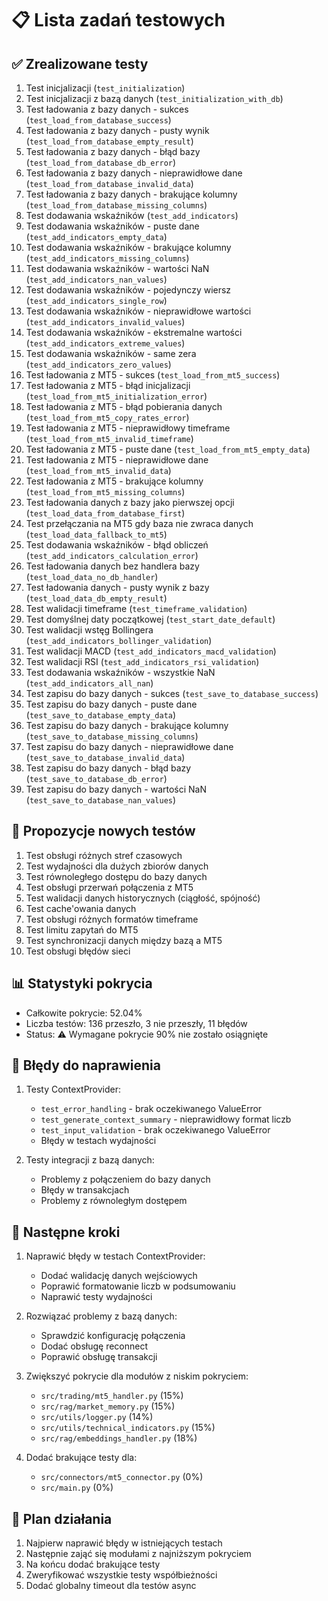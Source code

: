# 📋 Lista zadań testowych

## ✅ Zrealizowane testy
1. Test inicjalizacji (`test_initialization`)
2. Test inicjalizacji z bazą danych (`test_initialization_with_db`)
3. Test ładowania z bazy danych - sukces (`test_load_from_database_success`)
4. Test ładowania z bazy danych - pusty wynik (`test_load_from_database_empty_result`)
5. Test ładowania z bazy danych - błąd bazy (`test_load_from_database_db_error`)
6. Test ładowania z bazy danych - nieprawidłowe dane (`test_load_from_database_invalid_data`)
7. Test ładowania z bazy danych - brakujące kolumny (`test_load_from_database_missing_columns`)
8. Test dodawania wskaźników (`test_add_indicators`)
9. Test dodawania wskaźników - puste dane (`test_add_indicators_empty_data`)
10. Test dodawania wskaźników - brakujące kolumny (`test_add_indicators_missing_columns`)
11. Test dodawania wskaźników - wartości NaN (`test_add_indicators_nan_values`)
12. Test dodawania wskaźników - pojedynczy wiersz (`test_add_indicators_single_row`)
13. Test dodawania wskaźników - nieprawidłowe wartości (`test_add_indicators_invalid_values`)
14. Test dodawania wskaźników - ekstremalne wartości (`test_add_indicators_extreme_values`)
15. Test dodawania wskaźników - same zera (`test_add_indicators_zero_values`)
16. Test ładowania z MT5 - sukces (`test_load_from_mt5_success`)
17. Test ładowania z MT5 - błąd inicjalizacji (`test_load_from_mt5_initialization_error`)
18. Test ładowania z MT5 - błąd pobierania danych (`test_load_from_mt5_copy_rates_error`)
19. Test ładowania z MT5 - nieprawidłowy timeframe (`test_load_from_mt5_invalid_timeframe`)
20. Test ładowania z MT5 - puste dane (`test_load_from_mt5_empty_data`)
21. Test ładowania z MT5 - nieprawidłowe dane (`test_load_from_mt5_invalid_data`)
22. Test ładowania z MT5 - brakujące kolumny (`test_load_from_mt5_missing_columns`)
23. Test ładowania danych z bazy jako pierwszej opcji (`test_load_data_from_database_first`)
24. Test przełączania na MT5 gdy baza nie zwraca danych (`test_load_data_fallback_to_mt5`)
25. Test dodawania wskaźników - błąd obliczeń (`test_add_indicators_calculation_error`)
26. Test ładowania danych bez handlera bazy (`test_load_data_no_db_handler`)
27. Test ładowania danych - pusty wynik z bazy (`test_load_data_db_empty_result`)
28. Test walidacji timeframe (`test_timeframe_validation`)
29. Test domyślnej daty początkowej (`test_start_date_default`)
30. Test walidacji wstęg Bollingera (`test_add_indicators_bollinger_validation`)
31. Test walidacji MACD (`test_add_indicators_macd_validation`)
32. Test walidacji RSI (`test_add_indicators_rsi_validation`)
33. Test dodawania wskaźników - wszystkie NaN (`test_add_indicators_all_nan`)
34. Test zapisu do bazy danych - sukces (`test_save_to_database_success`)
35. Test zapisu do bazy danych - puste dane (`test_save_to_database_empty_data`)
36. Test zapisu do bazy danych - brakujące kolumny (`test_save_to_database_missing_columns`)
37. Test zapisu do bazy danych - nieprawidłowe dane (`test_save_to_database_invalid_data`)
38. Test zapisu do bazy danych - błąd bazy (`test_save_to_database_db_error`)
39. Test zapisu do bazy danych - wartości NaN (`test_save_to_database_nan_values`)

## 🎯 Propozycje nowych testów
1. Test obsługi różnych stref czasowych
2. Test wydajności dla dużych zbiorów danych
3. Test równoległego dostępu do bazy danych
4. Test obsługi przerwań połączenia z MT5
5. Test walidacji danych historycznych (ciągłość, spójność)
6. Test cache'owania danych
7. Test obsługi różnych formatów timeframe
8. Test limitu zapytań do MT5
9. Test synchronizacji danych między bazą a MT5
10. Test obsługi błędów sieci

## 📊 Statystyki pokrycia
- Całkowite pokrycie: 52.04%
- Liczba testów: 136 przeszło, 3 nie przeszły, 11 błędów
- Status: ⚠️ Wymagane pokrycie 90% nie zostało osiągnięte

## 🚨 Błędy do naprawienia
1. Testy ContextProvider:
   - `test_error_handling` - brak oczekiwanego ValueError
   - `test_generate_context_summary` - nieprawidłowy format liczb
   - `test_input_validation` - brak oczekiwanego ValueError
   - Błędy w testach wydajności

2. Testy integracji z bazą danych:
   - Problemy z połączeniem do bazy danych
   - Błędy w transakcjach
   - Problemy z równoległym dostępem

## 🚀 Następne kroki
1. Naprawić błędy w testach ContextProvider:
   - Dodać walidację danych wejściowych
   - Poprawić formatowanie liczb w podsumowaniu
   - Naprawić testy wydajności

2. Rozwiązać problemy z bazą danych:
   - Sprawdzić konfigurację połączenia
   - Dodać obsługę reconnect
   - Poprawić obsługę transakcji

3. Zwiększyć pokrycie dla modułów z niskim pokryciem:
   - `src/trading/mt5_handler.py` (15%)
   - `src/rag/market_memory.py` (15%)
   - `src/utils/logger.py` (14%)
   - `src/utils/technical_indicators.py` (15%)
   - `src/rag/embeddings_handler.py` (18%)

4. Dodać brakujące testy dla:
   - `src/connectors/mt5_connector.py` (0%)
   - `src/main.py` (0%)

## 🔄 Plan działania
1. Najpierw naprawić błędy w istniejących testach
2. Następnie zająć się modułami z najniższym pokryciem
3. Na końcu dodać brakujące testy
4. Zweryfikować wszystkie testy współbieżności
5. Dodać globalny timeout dla testów async 